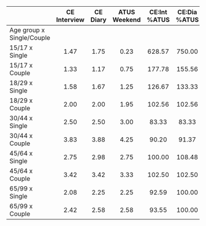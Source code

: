 
|                      | CE<br>Interview |  CE<br>Diary | ATUS<br>Weekend | CE:Int<br>%ATUS | CE:Dia<br>%ATUS |
| -------------------- | :----------: | :----------: | :----------: | :----------: | :----------: |
| Age group x Single/Couple |              |              |              |              |              |
| 15/17 x Single       |         1.47 |         1.75 |         0.23 |       628.57 |       750.00 |
| 15/17 x Couple       |         1.33 |         1.17 |         0.75 |       177.78 |       155.56 |
| 18/29 x Single       |         1.58 |         1.67 |         1.25 |       126.67 |       133.33 |
| 18/29 x Couple       |         2.00 |         2.00 |         1.95 |       102.56 |       102.56 |
| 30/44 x Single       |         2.50 |         2.50 |         3.00 |        83.33 |        83.33 |
| 30/44 x Couple       |         3.83 |         3.88 |         4.25 |        90.20 |        91.37 |
| 45/64 x Single       |         2.75 |         2.98 |         2.75 |       100.00 |       108.48 |
| 45/64 x Couple       |         3.42 |         3.42 |         3.33 |       102.50 |       102.50 |
| 65/99 x Single       |         2.08 |         2.25 |         2.25 |        92.59 |       100.00 |
| 65/99 x Couple       |         2.42 |         2.58 |         2.58 |        93.55 |       100.00 |


